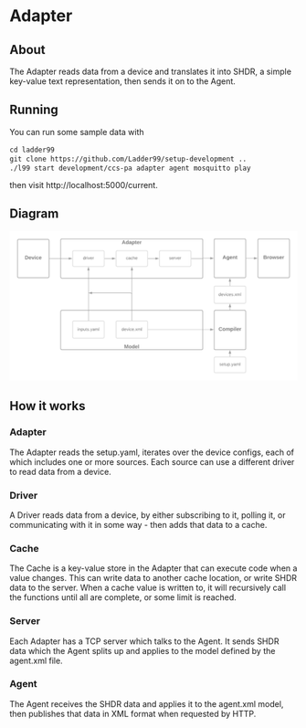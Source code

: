 # Adapter

## About

The Adapter reads data from a device and translates it into SHDR, a simple key-value text representation, then sends it on to the Agent.

## Running

You can run some sample data with

    cd ladder99
    git clone https://github.com/Ladder99/setup-development ..
    ./l99 start development/ccs-pa adapter agent mosquitto play

then visit http://localhost:5000/current.

## Diagram

![](_images/adapter.png)

## How it works

<!-- ### Compiler

The compiler gathers the device.xml templates from the different models specified in a setup.yaml file. It removes Inputs, source attributes, substitutes $deviceId, etc. - then combines the resulting xml data into one devices.xml file. -->

### Adapter

The Adapter reads the setup.yaml, iterates over the device configs, each of which includes one or more sources. Each source can use a different driver to read data from a device.

### Driver

A Driver reads data from a device, by either subscribing to it, polling it, or communicating with it in some way - then adds that data to a cache. 

<!-- The data to read and where to put it in the cache comes from the device.xml template.  -->

<!-- For MQTT and TCP dialogs a supplemental inputs.yaml file can specify topics to subscribe to and how to chop up the messages. -->

### Cache

The Cache is a key-value store in the Adapter that can execute code when a value changes. This can write data to another cache location, or write SHDR data to the server. When a cache value is written to, it will recursively call the functions until all are complete, or some limit is reached.

### Server

Each Adapter has a TCP server which talks to the Agent. It sends SHDR data which the Agent splits up and applies to the model defined by the agent.xml file.

### Agent

The Agent receives the SHDR data and applies it to the agent.xml model, then publishes that data in XML format when requested by HTTP.
